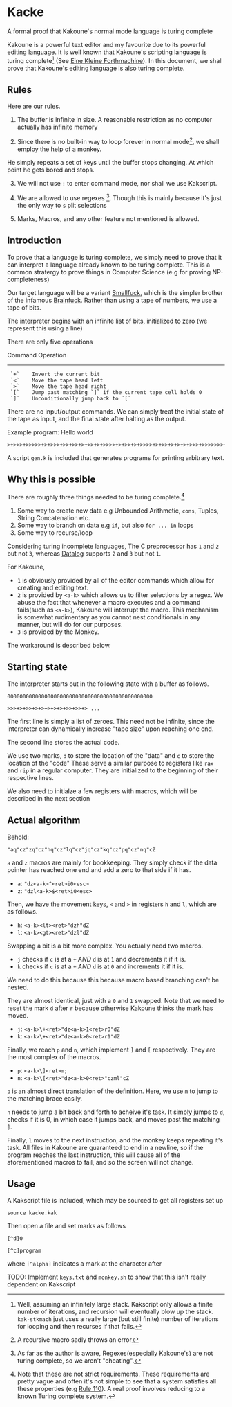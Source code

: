 # Kacke

A formal proof that Kakoune\'s normal mode language is turing complete

Kakoune is a powerful text editor and my favourite due to its powerful
editing language. It is well known that Kakoune\'s scripting language is
turing complete[^1] (See [Eine Kleine
Forthmachine](https://discuss.kakoune.com/t/eine-kleine-forth-machine/1957)).
In this document, we shall prove that Kakoune\'s editing language is
also turing complete.

## Rules

Here are our rules.

1.  The buffer is infinite in size. A reasonable restriction as no
    computer actually has infinite memory

2.  Since there is no built-in way to loop forever in normal mode[^2],
    we shall employ the help of a monkey.

He simply repeats a set of keys until the buffer stops changing. At
which point he gets bored and stops.

3.  We will not use `:` to enter command mode, nor shall we use
    Kakscript.

4.  We are allowed to use regexes [^3]. Though this is mainly because
    it\'s just the only way to `s` plit selections

5.  Marks, Macros, and any other feature not mentioned is allowed.

## Introduction

To prove that a language is turing complete, we simply need to prove
that it can interpret a language already known to be turing complete.
This is a common stratergy to prove things in Computer Science (e.g for
proving NP-completeness)

Our target language will be a variant
[Smallfuck](https://esolangs.org/wiki/Smallfuck), which is the simpler
brother of the infamous
[Brainfuck](https://en.wikipedia.org/wiki/Brainfuck). Rather than using
a tape of numbers, we use a tape of bits.

The interpreter begins with an infinite list of bits, initialized to
zero (we represent this using a line)

There are only five operations

   Command  Operation
  --------- ---------------------------------------------------------
     `+`    Invert the current bit
     `<`    Move the tape head left
     `>`    Move the tape head right
     `[`    Jump past matching `]` if the current tape cell holds 0
     `]`    Unconditionally jump back to `[`

There are no input/output commands. We can simply treat the initial
state of the tape as input, and the final state after halting as the
output.

Example program: Hello world

    >+>>>+>>>>>+>+>>>+>>+>>+>+>>+>+>>>>+>+>>+>+>>>>+>+>>+>+>+>+>>>+>>>>>>>+>>+>>+>+>+>>+>+>>+>+>+>+>>+>+>+>>>+>>>+>+>>+>+>>>>+>+>>>+>>>

A script `gen.k` is included that generates programs for printing
arbitrary text.

## Why this is possible

There are roughly three things needed to be turing complete.[^4]

1.  Some way to create new data e.g Unbounded Arithmetic, `cons`,
    Tuples, String Concatenation etc.
2.  Some way to branch on data e.g `if`, but also `for ... in` loops
3.  Some way to recurse/loop

Considering turing incomplete languages, The C preprocessor has `1` and
`2` but not `3`, whereas
[Datalog](https://en.wikipedia.org/wiki/Datalog) supports `2` and `3`
but not `1`.

For Kakoune,

-   `1` is obviously provided by all of the editor commands which allow
    for creating and editing text.
-   `2` is provided by `<a-k>` which allows us to filter selections by a
    regex. We abuse the fact that whenever a macro executes and a
    command fails(such as `<a-k>`), Kakoune will interrupt the macro.
    This mechanism is somewhat rudimentary as you cannot nest
    conditionals in any manner, but will do for our purposes.
-   `3` is provided by the Monkey.

The workaround is described below.

## Starting state

The interpreter starts out in the following state with a buffer as
follows.

    00000000000000000000000000000000000000000000000

    >>>+>+>>+>+>+>+>+>+>>+>>+> ...

The first line is simply a list of zeroes. This need not be infinite,
since the interpreter can dynamically increase \"tape size\" upon
reaching one end.

The second line stores the actual code.

We use two marks, `d` to store the location of the \"data\" and `c` to
store the location of the \"code\" These serve a similar purpose to
registers like `rax` and `rip` in a regular computer. They are
initialized to the beginning of their respective lines.

We also need to initialze a few registers with macros, which will be
described in the next section

## Actual algorithm

Behold:

    "aq"cz"zq"cz"hq"cz"lq"cz"jq"cz"kq"cz"pq"cz"nq"cZ

`a` and `z` macros are mainly for bookkeeping. They simply check if the
data pointer has reached one end and add a zero to that side if it has.

-   `a`: `"dz<a-k>^<ret>i0<esc>`
-   `z`: `"dzl<a-k>$<ret>i0<esc>`

Then, we have the movement keys, `<` and `>` in registers `h` and `l`,
which are as follows.

-   `h`: `<a-k><lt><ret>"dzh"dZ`
-   `l`: `<a-k><gt><ret>"dzl"dZ`

Swapping a bit is a bit more complex. You actually need two macros.

-   `j` checks if `c` is at a `+` *AND* `d` is at `1` and decrements it
    if it is.
-   `k` checks if `c` is at a `+` *AND* `d` is at `0` and increments it
    if it is.

We need to do this because this because macro based branching can\'t be
nested.

They are almost identical, just with a `0` and `1` swapped. Note that we
need to reset the mark `d` after `r` because otherwise Kakoune thinks
the mark has moved.

-   `j`: `<a-k>\+<ret>"dz<a-k>1<ret>r0"dZ`
-   `k`: `<a-k>\+<ret>"dz<a-k>0<ret>r1"dZ`

Finally, we reach `p` and `n`, which implement `]` and `[` respectively.
They are the most complex of the macros.

-   `p`: `<a-k>\]<ret>m;`
-   `n`: `<a-k>\[<ret>"dz<a-k>0<ret>"czml"cZ`

`p` is an almost direct translation of the definition. Here, we use `m`
to jump to the matching brace easily.

`n` needs to jump a bit back and forth to acheive it\'s task. It simply
jumps to `d`, checks if it is 0, in which case it jumps back, and moves
past the matching `]`.

Finally, `l` moves to the next instruction, and the monkey keeps
repeating it\'s task. All files in Kakoune are guaranteed to end in a
newline, so if the program reaches the last instruction, this will cause
all of the aforementioned macros to fail, and so the screen will not
change.

## Usage

A Kakscript file is included, which may be sourced to get all registers
set up

    source kacke.kak

Then open a file and set marks as follows

    [^d]0

    [^c]program

where `[^alpha]` indicates a mark at the character after

TODO: Implement `keys.txt` and `monkey.sh` to show that this isn\'t
really dependent on Kakscript

[^1]: Well, assuming an infinitely large stack. Kakscript only allows a
    finite number of iterations, and recursion will eventually blow up
    the stack. `kak-stkmach` just uses a really large (but still finite)
    number of iterations for looping and then recurses if that fails.

[^2]: A recursive macro sadly throws an error

[^3]: As far as the author is aware, Regexes(especially Kakoune\'s) are
    not turing complete, so we aren\'t \"cheating\".

[^4]: Note that these are not strict requirements. These requirements
    are pretty vague and often it\'s not simple to see that a system
    satisfies all these properties (e.g [Rule
    110](https://en.wikipedia.org/wiki/Rule_110)). A real proof involves
    reducing to a known Turing complete system.
